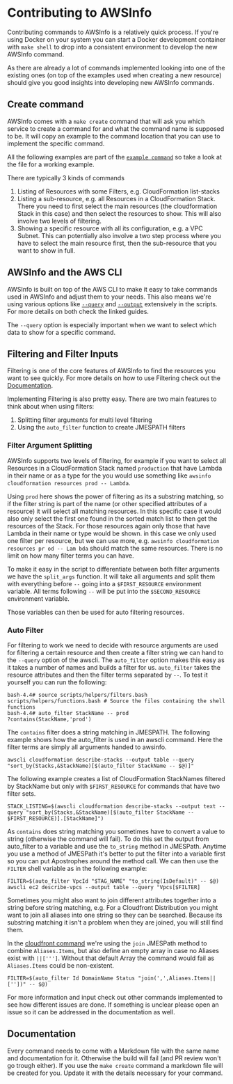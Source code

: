 # Contributing to AWSInfo

Contributing commands to AWSInfo is a relatively quick process. If you're using Docker on your system you can start a Docker development container with `make shell` to drop into a consistent environment to develop the new AWSInfo command.

As there are already a lot of commands implemented looking into one of the existing ones (on top of the examples used when creating a new resource) should give you good insights into developing new AWSInfo commands.

## Create command

AWSInfo comes with a `make create` command that will ask you which service to create a command for and what the command name is supposed to be. It will copy an example to the command location that you can use to implement the specific command. 

All the following examples are part of the [`example command`](scripts/command_example/command.bash) so take a look at the file for a working example.

There are typically 3 kinds of commands

1. Listing of Resources with some Filters, e.g. CloudFormation list-stacks
2. Listing a sub-resource, e.g. all Resources in a CloudFormation Stack. There you need to first select the main resources (the cloudformation Stack in this case) and then select the resources to show. This will also involve two levels of filtering.
3. Showing a specific resource with all its configuration, e.g. a VPC Subnet. This can potentially also involve a two step process where you have to select the main resource first, then the sub-resource that you want to show in full.

## AWSInfo and the AWS CLI

AWSInfo is built on top of the AWS CLI to make it easy to take commands used in AWSInfo and adjust them to your needs. This also means we're using various options like [`--query`](https://theserverlessway.com/aws/cli/query/) and [`--output`](https://theserverlessway.com/aws/cli/output/) extensively in the scripts. For more details on both check the linked guides.

 The `--query` option is especially important when we want to select which data to show for a specific command.
 
 ## Filtering and Filter Inputs
 
 Filtering is one of the core features of AWSInfo to find the resources you want to see quickly. For more details on how to use Filtering check out the [Documentation](https://theserverlessway.com/tools/awsinfo/filters/).
 
 Implementing Filtering is also pretty easy. There are two main features to think about when using filters:
 
 1. Splitting filter arguments for multi level filtering
 2. Using the `auto_filter` function to create JMESPATH filters
 
 ### Filter Argument Splitting
 
 AWSInfo supports two levels of filtering, for example if you want to select all Resources in a CloudFormation Stack  named `production` that have Lambda in their name or as a type for the you would use something like `awsinfo cloudformation resources prod -- Lambda`. 
 
 Using `prod` here shows the power of filtering as its a substring matching, so if the filter string is part of the name (or other specified attributes of a resource) it will select all matching resources. In this specific case it would also only select the first one found in the sorted match list to then get the resources of the Stack. For those resources again only those that have Lambda in their name or type would be shown. in this case we only used one filter per resource, but we can use more, e.g. `awsinfo cloudformation resources pr od -- Lam bda` should match the same resources. There is no limit on how many filter terms you can have.
 
 To make it easy in the script to differentiate between both filter arguments we have the `split_args` function. It will take all arguments and split them with everything before `--` going into a `$FIRST_RESOURCE` environment variable. All terms following `--` will be put into the `$SECOND_RESOURCE` environment variable.
 
 Those variables can then be used for auto filtering resources.
 
 ### Auto Filter
 
 For filtering to work we need to decide with resource arguments are used for filtering a certain resource and then create a filter string we can hand to the `--query` option of the awscli. The `auto_filter` option makes this easy as it takes a number of names and builds a filter for us. `auto_filter` takes the resource attributes and then the filter terms separated by `--`. To test it yourself you can run the following:
 
 ```shell script
bash-4.4# source scripts/helpers/filters.bash scripts/helpers/functions.bash # Source the files containing the shell functions
bash-4.4# auto_filter StackName -- prod
?contains(StackName,'prod')
``` 

The `contains` filter does a string matching in JMESPATH. The following example shows how the auto_filter is used in an awscli command. Here the filter terms are simply all arguments handed to awsinfo.  
 
```shell script
awscli cloudformation describe-stacks --output table --query "sort_by(Stacks,&StackName)[$(auto_filter StackName -- $@)]"
```

The following example creates a list of CloudFormation StackNames filtered by StackName but only with `$FIRST_RESOURCE` for commands that have two filter sets. 

 ```shell script
STACK_LISTING=$(awscli cloudformation describe-stacks --output text --query "sort_by(Stacks,&StackName)[$(auto_filter StackName -- $FIRST_RESOURCE)].[StackName]")
```

As `contains` does string matching you sometimes have to convert a value to string (otherwise the command will fail).
To do this set the output from auto_filter to a variable and use the `to_string` method in JMESPath. Anytime you use a method of JMESPath it's better to put the filter into a variable first so you can put Apostrophes around the method call. We can then use the `FILTER` shell variable as in the following example:

```shell script
FILTER=$(auto_filter VpcId "$TAG_NAME" "to_string(IsDefault)" -- $@)
awscli ec2 describe-vpcs --output table --query "Vpcs[$FILTER]
```

Sometimes you might also want to join different attributes together into a string before string matching, e.g. For a Cloudfront Distribution you might want to join all aliases into one string so they can be searched. Because its substring matching it isn't a problem when they are joined, you will still find them.

In the [cloudfront command](scripts/commands/cloudfront/index.bash) we're using the `join` JMESPath method to combine `Aliases.Items`, but also define an empty array in case no Aliases exist with `||[''']`. Without that default Array the command would fail as `Aliases.Items` could be non-existent.

```shell script
FILTER=$(auto_filter Id DomainName Status "join(',',Aliases.Items||[''])" -- $@)
```

For more information and input check out other commands implemented to see how different issues are done. If something is unclear please open an issue so it can be addressed in the documentation as well.

## Documentation

Every command needs to come with a Markdown file with the same name and documentation for it. Otherwise the build will fail (and PR review won't go trough either). If you use the `make create` command a markdown file will be created for you. Update it with the details necessary for your command.